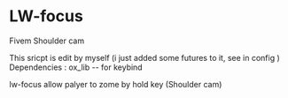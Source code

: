 # LW-focus
Fivem Shoulder cam

 This sricpt is edit by myself (i just added some futures to it, see in config ) 
 Dependencies : ox_lib -- for keybind

 lw-focus allow palyer to zome by hold key (Shoulder cam) 
